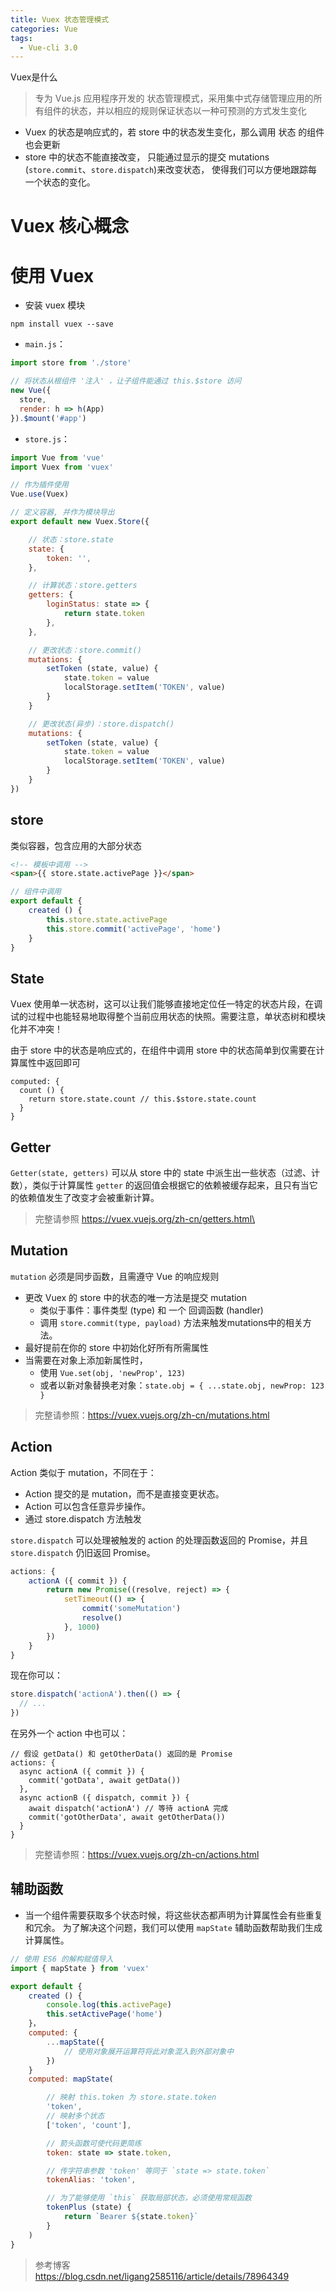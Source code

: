 ```yaml
---
title: Vuex 状态管理模式
categories: Vue
tags:
  - Vue-cli 3.0
---
```


Vuex是什么
>专为 Vue.js 应用程序开发的 状态管理模式，采用集中式存储管理应用的所有组件的状态，并以相应的规则保证状态以一种可预测的方式发生变化

- Vuex 的状态是响应式的，若 store 中的状态发生变化，那么调用 状态 的组件也会更新
- store 中的状态不能直接改变，
只能通过显示的提交 mutations (`store.commit`、`store.dispatch`)来改变状态，
使得我们可以方便地跟踪每一个状态的变化。

# Vuex 核心概念

# 使用 Vuex
- 安装 vuex 模块
```
npm install vuex --save
```

- `main.js`：
``` javascript
import store from './store'

// 将状态从根组件 '注入' ，让子组件能通过 this.$store 访问
new Vue({
  store,
  render: h => h(App)
}).$mount('#app')
```
- `store.js`：
``` javascript
import Vue from 'vue'
import Vuex from 'vuex'

// 作为插件使用
Vue.use(Vuex)

// 定义容器, 并作为模块导出
export default new Vuex.Store({

	// 状态：store.state
	state: {
	    token: '',
	},

	// 计算状态：store.getters
	getters: {
		loginStatus: state => {
			return state.token
		},
	},

	// 更改状态：store.commit()
	mutations: {
		setToken (state, value) {
			state.token = value
			localStorage.setItem('TOKEN', value)
	    }
	}

	// 更改状态(异步)：store.dispatch()
	mutations: {
		setToken (state, value) {
			state.token = value
			localStorage.setItem('TOKEN', value)
	    }
	}
})
```

## store
类似容器，包含应用的大部分状态
```html
<!-- 模板中调用 -->
<span>{{ store.state.activePage }}</span>
```
``` javascript
// 组件中调用
export default {
	created () {
		this.store.state.activePage
		this.store.commit('activePage', 'home')
	}
}
```
## State
Vuex 使用单一状态树，这可以让我们能够直接地定位任一特定的状态片段，在调试的过程中也能轻易地取得整个当前应用状态的快照。需要注意，单状态树和模块化并不冲突！

由于 store 中的状态是响应式的，在组件中调用 store 中的状态简单到仅需要在计算属性中返回即可
```
computed: {
  count () {
    return store.state.count // this.$store.state.count
  }
}
```
## Getter
`Getter(state, getters)` 可以从 store 中的 state 中派生出一些状态（过滤、计数），类似于计算属性
`getter` 的返回值会根据它的依赖被缓存起来，且只有当它的依赖值发生了改变才会被重新计算。
>完整请参照 https://vuex.vuejs.org/zh-cn/getters.html\
## Mutation
`mutation` 必须是同步函数，且需遵守 Vue 的响应规则

- 更改 Vuex 的 store 中的状态的唯一方法是提交 mutation
	-  类似于事件：事件类型 (type) 和 一个 回调函数 (handler)
	- 调用 `store.commit(type, payload)` 方法来触发mutations中的相关方法。
- 最好提前在你的 store 中初始化好所有所需属性
- 当需要在对象上添加新属性时，
	- 使用 `Vue.set(obj, 'newProp', 123)`
	- 或者以新对象替换老对象：`state.obj = { ...state.obj, newProp: 123 }`
>完整请参照：https://vuex.vuejs.org/zh-cn/mutations.html
## Action
Action 类似于 mutation，不同在于：

- Action 提交的是 mutation，而不是直接变更状态。
- Action 可以包含任意异步操作。
- 通过 store.dispatch 方法触发

`store.dispatch` 可以处理被触发的 action 的处理函数返回的 Promise，并且 `store.dispatch` 仍旧返回 Promise。
``` javascript
actions: {
	actionA ({ commit }) {
		return new Promise((resolve, reject) => {
			setTimeout(() => {
				commit('someMutation')
				resolve()
			}, 1000)
		})
	}
}
```
现在你可以：
``` javascript
store.dispatch('actionA').then(() => {
  // ...
})
```
在另外一个 action 中也可以：
```
// 假设 getData() 和 getOtherData() 返回的是 Promise
actions: {
  async actionA ({ commit }) {
    commit('gotData', await getData())
  },
  async actionB ({ dispatch, commit }) {
    await dispatch('actionA') // 等待 actionA 完成
    commit('gotOtherData', await getOtherData())
  }
}
```
>完整请参照：https://vuex.vuejs.org/zh-cn/actions.html
## 辅助函数
- 当一个组件需要获取多个状态时候，将这些状态都声明为计算属性会有些重复和冗余。
为了解决这个问题，我们可以使用 `mapState` 辅助函数帮助我们生成计算属性。
``` javascript
// 使用 ES6 的解构赋值导入
import { mapState } from 'vuex'

export default {
	created () {
		console.log(this.activePage)
		this.setActivePage('home')
	}，
	computed: {
		...mapState({
			// 使用对象展开运算符将此对象混入到外部对象中
		})
	}
	computed: mapState(

		// 映射 this.token 为 store.state.token
		'token',
		// 映射多个状态
		['token', 'count'],

		// 箭头函数可使代码更简练
		token: state => state.token,

		// 传字符串参数 'token' 等同于 `state => state.token`
		tokenAlias: 'token',

		// 为了能够使用 `this` 获取局部状态，必须使用常规函数
		tokenPlus (state) {
			return `Bearer ${state.token}`
		}
	)
}
```
>参考博客
>https://blog.csdn.net/ligang2585116/article/details/78964349
